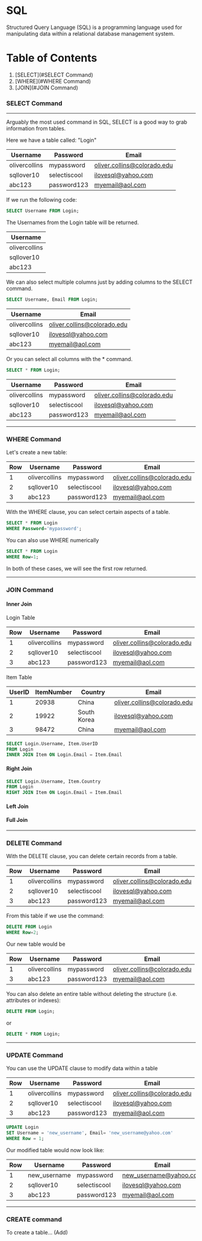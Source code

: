 # SQL

Structured Query Language (SQL) is a programming language used for manipulating data within a relational database management system. 

# Table of Contents
1. [SELECT](#SELECT Command)
2. [WHERE](#WHERE Command)
3. [JOIN](#JOIN Command)

### SELECT Command

---

Arguably the most used command in SQL, SELECT is a good way to grab information from tables.

Here we have a table called: "Login"

| Username      | Password      | Email                       |
| ------------- | ------------- | --------------------------- |
| olivercollins | mypassword    | oliver.collins@colorado.edu |
| sqllover10    | selectiscool  | ilovesql@yahoo.com          |
| abc123        | password123   | myemail@aol.com             |

If we run the following code:

```sql
SELECT Username FROM Login;
```
The Usernames from the Login table will be returned.

| Username      |
| ------------- |
| olivercollins |
| sqllover10    |
| abc123        |

We can also select multiple columns just by adding columns to the SELECT command.

```sql
SELECT Username, Email FROM Login;
```

| Username      | Email                       |
| ------------- | --------------------------- |
| olivercollins | oliver.collins@colorado.edu |
| sqllover10    | ilovesql@yahoo.com          |
| abc123        | myemail@aol.com             |

Or you can select all columns with the * command.

```sql
SELECT * FROM Login;
```

| Username      | Password      | Email                       |
| ------------- | ------------- | --------------------------- |
| olivercollins | mypassword    | oliver.collins@colorado.edu |
| sqllover10    | selectiscool  | ilovesql@yahoo.com          |
| abc123        | password123   | myemail@aol.com             |

---

### WHERE Command

Let's create a new table:

Row | Username      | Password      | Email                       |
--- | ------------- | ------------- | --------------------------- |
1   | olivercollins | mypassword    | oliver.collins@colorado.edu |
2   | sqllover10    | selectiscool  | ilovesql@yahoo.com          |
3   | abc123        | password123   | myemail@aol.com             |


With the WHERE clause, you can select certain aspects of a table.

```sql
SELECT * FROM Login
WHERE Password='mypassword';
```
You can also use WHERE numerically

```sql
SELECT * FROM Login
WHERE Row=1;
```

In both of these cases, we will see the first row returned.

---

### JOIN Command

#### Inner Join

Login Table

Row | Username      | Password      | Email                       |
--- | ------------- | ------------- | --------------------------- |
1   | olivercollins | mypassword    | oliver.collins@colorado.edu |
2   | sqllover10    | selectiscool  | ilovesql@yahoo.com          |
3   | abc123        | password123   | myemail@aol.com             |

Item Table

UserID | ItemNumber    | Country       | Email                       |
---    | ------------- | ------------- | --------------------------- |
1      | 20938         | China         | oliver.collins@colorado.edu |
2      | 19922         | South Korea   | ilovesql@yahoo.com          |
3      | 98472         | China         | myemail@aol.com             |

```sql
SELECT Login.Username, Item.UserID
FROM Login
INNER JOIN Item ON Login.Email = Item.Email
```

#### Right Join

```sql
SELECT Login.Username, Item.Country
FROM Login
RIGHT JOIN Item ON Login.Email = Item.Email
```

#### Left Join

#### Full Join

---

### DELETE Command

With the DELETE clause, you can delete certain records from a table.

Row | Username      | Password      | Email                       |
--- | ------------- | ------------- | --------------------------- |
1   | olivercollins | mypassword    | oliver.collins@colorado.edu |
2   | sqllover10    | selectiscool  | ilovesql@yahoo.com          |
3   | abc123        | password123   | myemail@aol.com             |

From this table if we use the command:

```sql
DELETE FROM Login
WHERE Row=2;
```

Our new table would be

Row | Username      | Password      | Email                       |
--- | ------------- | ------------- | --------------------------- |
1   | olivercollins | mypassword    | oliver.collins@colorado.edu |
3   | abc123        | password123   | myemail@aol.com             |


You can also delete an entire table without deleting the structure (i.e. attributes or indexes):

```sql
DELETE FROM Login;
```

or

```sql
DELETE * FROM Login;
```

---

### UPDATE Command

You can use the UPDATE clause to modify data within a table

Row | Username      | Password      | Email                       |
--- | ------------- | ------------- | --------------------------- |
1   | olivercollins | mypassword    | oliver.collins@colorado.edu |
2   | sqllover10    | selectiscool  | ilovesql@yahoo.com          |
3   | abc123        | password123   | myemail@aol.com             |

```sql
UPDATE Login
SET Username = 'new_username', Email= 'new_username@yahoo.com'
WHERE Row = 1;
```

Our modified table would now look like:

Row | Username      | Password      | Email                       |
--- | ------------- | ------------- | --------------------------- |
1   | new_username  | mypassword    | new_username@yahoo.com      |
2   | sqllover10    | selectiscool  | ilovesql@yahoo.com          |
3   | abc123        | password123   | myemail@aol.com             |

---

### CREATE command

To create a table... (Add)
